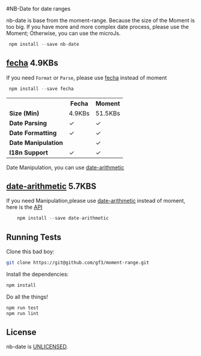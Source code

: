 #NB-Date for date ranges

nb-date is base from the moment-range. Because the size of the Moment is too big.
If you have more and more complex date process, please use the Moment;
Otherwise, you can use the microJs.





``` js
 npm install --save nb-date
```





## [fecha] 4.9KBs 
If you need `Format` or `Parse`, please use [fecha] instead of moment
``` js
 npm install --save fecha
```

<table class="table table-striped table-bordered">
  <tbody>
    <tr>
      <th></th>
      <th>Fecha</th>
      <th>Moment</th>
    </tr>
    <tr>
      <td><b>Size (Min)</b></td>
      <td>4.9KBs</td>
      <td>51.5KBs</td>
    </tr>
    <tr>
      <td><b>Date Parsing</b></td>
      <td>&#x2713;</td>
      <td>&#x2713;</td>
    </tr>
    <tr>
      <td><b>Date Formatting</b></td>
      <td>&#x2713;</td>
      <td>&#x2713;</td>
    </tr>
    <tr>
      <td><b>Date Manipulation</b></td>
      <td></td>
      <td>&#x2713;</td>
    </tr>
    <tr>
      <td><b>I18n Support</b></td>
      <td>&#x2713;</td>
      <td>&#x2713;</td>
    </tr>
  </tbody>
</table>

Date Manipulation, you can use [date-arithmetic] 


## [date-arithmetic] 5.7KBS

If you need Manipulation,please use [date-arithmetic] instead of moment, here is the [API][date-arithmetic]
``` js
    npm install --save date-arithmetic
```

## Running Tests

Clone this bad boy:

``` sh
git clone https://git@github.com/gf3/moment-range.git
```

Install the dependencies:

``` sh
npm install
```

Do all the things!

``` sh
npm run test
npm run lint
```



## License

nb-date is [UNLICENSED][unlicense].


[fecha]: https://github.com/taylorhakes/fecha
[date-arithmetic]: https://github.com/jquense/date-math
[unlicense]: http://unlicense.org/